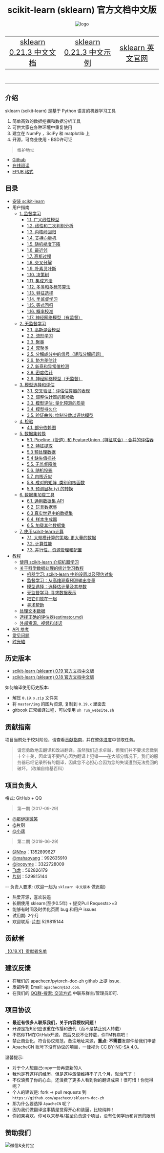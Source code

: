 # <center>scikit-learn (sklearn) 官方文档中文版</center>

<center><img src="img/logo/scikit-learn-logo.png" alt="logo" /></center>

<br/>
<table>
    <tr align="center">
        <td><a title="sklearn 0.21.3[master] 中文文档" href="https://sklearn.apachecn.org/" target="_blank"><font size="5">sklearn 0.21.3 中文文档</font></a></td>
        <td><a title="sklearn 0.21.3[master] 中文示例" href="https://sklearn.apachecn.org/docs/examples" target="_blank"><font size="5">sklearn 0.21.3 中文示例</font></a></td>
        <td><a title="sklearn 英文官网" href="https://scikit-learn.org" target="_blank"><font size="5">sklearn 英文官网</font></a></td>
    </tr>
</table>
<br/>

---

## 介绍

sklearn (scikit-learn) 是基于 Python 语言的机器学习工具

1. 简单高效的数据挖掘和数据分析工具
2. 可供大家在各种环境中重复使用
3. 建立在 NumPy ，SciPy 和 matplotlib 上
4. 开源，可商业使用 - BSD许可证

> 维护地址

+ [Github](https://github.com/apachecn/scikit-learn-doc-zh/)
+ [在线阅读](http://sklearn.apachecn.org)
+ [EPUB 格式](https://github.com/apachecn/sklearn-doc-zh/raw/epub/sklearn_0.21.3_2019_12_13.epub)

## 目录

*   [安装 scikit-learn](docs/master/62.md)
*   用户指南
    *   [1. 监督学习](docs/master/1.md)
        * [1.1. 广义线性模型](docs/master/2.md)
        * [1.2. 线性和二次判别分析](docs/master/3.md)
        * [1.3. 内核岭回归](docs/master/4.md)
        * [1.4. 支持向量机](docs/master/5.md)
        * [1.5. 随机梯度下降](docs/master/6.md)
        * [1.6. 最近邻](docs/master/7.md)
        * [1.7. 高斯过程](docs/master/8.md)
        * [1.8. 交叉分解](docs/master/9.md)
        * [1.9. 朴素贝叶斯](docs/master/10.md)
        * [1.10. 决策树](docs/master/11.md)
        * [1.11. 集成方法](docs/master/12.md)
        * [1.12. 多类和多标签算法](docs/master/13.md)
        * [1.13. 特征选择](docs/master/14.md)
        * [1.14. 半监督学习](docs/master/15.md)
        * [1.15. 等式回归](docs/master/16.md)
        * [1.16. 概率校准](docs/master/17.md)
        * [1.17. 神经网络模型（有监督）](docs/master/18.md)
    *   [2. 无监督学习](docs/master/19.md)
        * [2.1. 高斯混合模型](docs/master/20.md)
        * [2.2. 流形学习](docs/master/21.md)
        * [2.3. 聚类](docs/master/22.md)
        * [2.4. 双聚类](docs/master/23.md)
        * [2.5. 分解成分中的信号（矩阵分解问题）](docs/master/24.md)
        * [2.6. 协方差估计](docs/master/25.md)
        * [2.7. 新奇和异常值检测](docs/master/26.md)
        * [2.8. 密度估计](docs/master/27.md)
        * [2.9. 神经网络模型（无监督）](docs/master/28.md)
    * [3. 模型选择和评估](docs/master/29.md)
        * [3.1. 交叉验证：评估估算器的表现](docs/master/30.md)
        * [3.2. 调整估计器的超参数](docs/master/31.md)
        * [3.3. 模型评估: 量化预测的质量](docs/master/32.md)
        * [3.4. 模型持久化](docs/master/33.md)
        * [3.5. 验证曲线: 绘制分数以评估模型](docs/master/34.md)
    * [4.  检验](docs/master/35.md)
        * [4.1. 部分依赖图](docs/master/36.md)
    * [5. 数据集转换](docs/master/37.md)
        * [5.1. Pipeline（管道）和 FeatureUnion（特征联合）: 合并的评估器](docs/master/38.md)
        * [5.2. 特征提取](docs/master/39.md)
        * [5.3 预处理数据](docs/master/40.md)
        * [5.4 缺失值插补](docs/master/41.md)
        * [5.5. 无监督降维](docs/master/42.md)
        * [5.6. 随机投影](docs/master/43.md)
        * [5.7. 内核近似](docs/master/44.md)
        * [5.8. 成对的矩阵, 类别和核函数](docs/master/45.md)
        * [5.9. 预测目标 (`y`) 的转换](docs/master/46.md)
    * [6. 数据集加载工具](docs/master/47.md)
        * [6.1. 通用数据集 API](docs/master/47.md)
        * [6.2. 玩具数据集](docs/master/47.md)
        * [6.3 真实世界中的数据集](docs/master/47.md)
        * [6.4. 样本生成器](docs/master/47.md)
        * [6.5. 加载其他数据集](docs/master/47.md)
    * [7. 使用scikit-learn计算](docs/master/48.md)
        * [7.1. 大规模计算的策略: 更大量的数据](docs/master/48.md)
        * [7.2. 计算性能](docs/master/48.md)
        * [7.3. 并行性、资源管理和配置](docs/master/48.md)
*   [教程](docs/master/50.md)
    *   [使用 scikit-learn 介绍机器学习](docs/master/51.md)
    *   [关于科学数据处理的统计学习教程](docs/master/52.md)
        *   [机器学习: scikit-learn 中的设置以及预估对象](docs/master/53.md)
        *   [监督学习：从高维观察预测输出变量](docs/master/54.md)
        *   [模型选择：选择估计量及其参数](docs/master/55.md)
        *   [无监督学习: 寻求数据表示](docs/master/56.md)
        *   [把它们放在一起](docs/master/57.md)
        *   [寻求帮助](docs/master/58.md)
    *   [处理文本数据](docs/master/59.md)
    *   [选择正确的评估器(estimator.md)](docs/master/60.md)
    *   [外部资源，视频和谈话](docs/master/61.md)
*   [API 参考](https://scikit-learn.org/stable/modules/classes.html)
*   [常见问题](docs/master/63.md)
*   [时光轴](docs/master/64.md)

## 历史版本

* [scikit-learn (sklearn) 0.19 官方文档中文版](https://github.com/apachecn/sklearn-doc-zh/tree/master/docs/0.19.x.zip)
* [scikit-learn (sklearn) 0.18 官方文档中文版](http://cwiki.apachecn.org/pages/viewpage.action?pageId=10030181)

如何编译使用历史版本: 

* 解压 `0.19.x.zip` 文件夹
* 将 `master/img` 的图片资源, 复制到 `0.19.x` 里面去
* gitbook 正常编译过程，可以使用 `sh run_website.sh`

## 贡献指南

项目当前处于校对阶段，请查看[贡献指南](CONTRIBUTING.md)，并在[整体进度](https://github.com/apachecn/sklearn-doc-zh/issues/352)中领取任务。

> 请您勇敢地去翻译和改进翻译。虽然我们追求卓越，但我们并不要求您做到十全十美，因此请不要担心因为翻译上犯错——在大部分情况下，我们的服务器已经记录所有的翻译，因此您不必担心会因为您的失误遭到无法挽回的破坏。（改编自维基百科）

## 项目负责人

格式: GitHub + QQ

> 第一期 (2017-09-29)

* [@那伊抹微笑](https://github.com/wangyangting)
* [@片刻](https://github.com/jiangzhonglian)
* [@小瑶](https://github.com/chenyyx)

> 第二期 (2019-06-29)

* [@N!no](https://github.com/lovelybuggies)：1352899627
* [@mahaoyang](https://github.com/mahaoyang)：992635910
* [@loopyme](https://github.com/loopyme)：3322728009
* [飞龙](https://github.com/wizardforcel)：562826179
* [片刻](https://github.com/jiangzhonglian)：529815144

-- 负责人要求: (欢迎一起为 `sklearn 中文版本` 做贡献)

* 热爱开源，喜欢装逼
* 长期使用 sklearn(至少0.5年) + 提交Pull Requests>=3
* 能够有时间及时优化页面 bug 和用户 issues
* 试用期: 2个月
* 欢迎联系: [片刻](https://github.com/jiangzhonglian) 529815144

## 贡献者

[【0.19.X】贡献者名单](https://github.com/apachecn/sklearn-doc-zh/issues/354)

## 建议反馈

* 在我们的 [apachecn/pytorch-doc-zh](https://github.com/apachecn/sklearn-doc-zh) github 上提 issue.
* 发邮件到 Email: `apachecn@163.com`.
* 在我们的 [QQ群-搜索: 交流方式](https://github.com/apachecn/home) 中联系群主/管理员即可.

## **项目协议**

* **最近有很多人联系我们，关于内容授权问题！**
* 开源是指知识应该重在传播和迭代（而不是禁止别人转载）
* 不然你TM在GitHub开源，然后又说不让转载，你TM有病吧！
* 禁止商业化，符合协议规范，备注地址来源，**重点: 不需要**发邮件给我们申请
* ApacheCN 账号下没有协议的项目，一律视为 [CC BY-NC-SA 4.0](https://creativecommons.org/licenses/by-nc-sa/4.0/deed.zh)。

温馨提示:

* 对于个人想自己copy一份再更新的人
* 我也是有这样的经历，但是这种激情维持不了几个月，就泄气了！
* 不仅浪费了你的心血，还浪费了更多人看到你的翻译成果！很可惜！你觉得呢？
* 个人的建议是: fork -> pull requests 到 `https://github.com/apachecn/sklearn-doc-zh`
* 那为什么要选择 `ApacheCN` 呢？
* 因为我们做翻译这事情是觉得开心和装逼，比较纯粹！
* 你如果喜欢，你可以来参与/甚至负责这个项目，没有任何学历和背景的限制

## 赞助我们

<img src="http://data.apachecn.org/img/about/donate.jpg" alt="微信&支付宝" />
